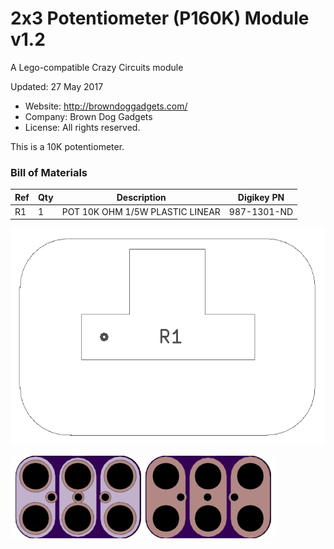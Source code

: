 <!--- start title --->
# 2x3 Potentiometer (P160K) Module v1.2
A Lego-compatible Crazy Circuits module

Updated: 27 May 2017
- Website: http://browndoggadgets.com/
- Company: Brown Dog Gadgets
- License: All rights reserved.

<!--- end title --->
This is a 10K potentiometer. 

<!--- bom start --->
### Bill of Materials

|Ref|Qty|Description|Digikey PN|
|---|---|-----------|------|
|R1|1|POT 10K OHM 1/5W PLASTIC LINEAR|987-1301-ND|


<!--- bom end --->
![Assembly Diagram](assembly.png)

![Gerber Preview](preview.png)

